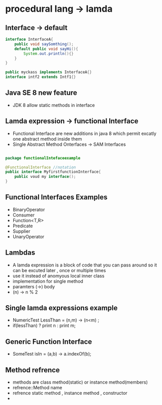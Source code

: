# procedural lang -> lamda

## Interface -> default
```java
interface InterfaceA{
    public void saySomthing();
    default public void sayHi(){
        System.out.println(){}
    }
}

public myckass implements InterfaceA{}
interface intf2 extends Intf1{}
```


## Java SE 8 new feature
- JDK 8 allow static methods in interface


## Lamda expression -> functional Interface
- Functional Interface are new additions in java 8 which permit excatly one abstract method inside them
- Single Abstract Method Onterfaces -> SAM Interfaces

```java

package functionalIntefaceexample

@FunctionalInterface //notation
public interface MyfirstfunctionInterface{
    public voud my interface();
}

```

## Functional Interfaces Examples
- BinaryOperator<T>
- Consumer<T>
- Function<T,R>
- Predicate<T>
- Supplier<T>
- UnaryOperator<T>

## Lambdas
- A lamda expression is a block of code that you can pass around so it can be excuted later , once or multiple times
- use it instead of anomyous local inner class
- implementation for single method
- paramters (->) body
- (n) -> n % 2


## Single lamda expressions example
- NumericTest LessThan = (n,m) -> (n<m) ;
- if(lessThan) ? print n : print m;


## Generic Function Interface
- SomeTest<String> isIn = (a,b) -> a.indexOf(b);


## Method refrence
- methods are class method(static) or instance method(members)
- refrence::Method name
- refrence static method , instance method , constructor
- 













